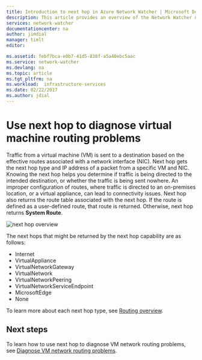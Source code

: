 ```yaml
---
title: Introduction to next hop in Azure Network Watcher | Microsoft Docs
description: This article provides an overview of the Network Watcher next hop capability.
services: network-watcher
documentationcenter: na
author: jimdial
manager: timlt
editor: 

ms.assetid: febf7bca-e0b7-41d5-838f-a5a40ebc5aac
ms.service: network-watcher
ms.devlang: na
ms.topic: article
ms.tgt_pltfrm: na
ms.workload:  infrastructure-services
ms.date: 02/22/2017
ms.author: jdial
---
```


# Use next hop to diagnose virtual machine routing problems

Traffic from a virtual machine (VM) is sent to a destination based on the effective routes associated with a network interface (NIC). Next hop gets the next hop type and IP address of a packet from a specific VM and NIC. Knowing the next hop helps you determine if traffic is being directed to the intended destination, or whether the traffic is being sent nowhere. An improper configuration of routes,  where traffic is directed to an on-premises location, or a virtual appliance, can lead to connectivity issues. Next hop also returns the route table associated with the next hop. If the route is defined as a user-defined route, that route is returned. Otherwise, next hop returns **System Route**.

![next hop overview](./media/network-watcher-next-hop-overview/figure1.png)

The next hops that might be returned by the next hop capability are as follows:

* Internet
* VirtualAppliance
* VirtualNetworkGateway
* VirtualNetwork
* VirtualNetworkPeering
* VirtualNetworkServiceEndpoint 
* MicrosoftEdge
* None

To learn more about each next hop type, see [Routing overview](../virtual-network/virtual-networks-udr-overview.md?toc=%2fazure%2fnetwork-watcher%2ftoc.json).

## Next steps

To learn how to use next hop to diagnose VM network routing problems, see [Diagnose VM network routing problems](diagnose-vm-network-routing-problem.md).
